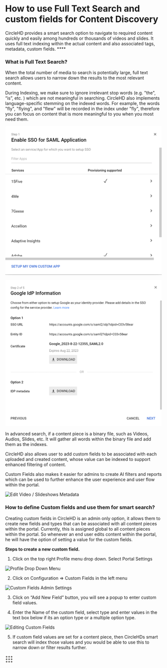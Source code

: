 # How to use Full Text Search and custom fields for Content Discovery

CircleHD provides a smart search option to navigate to required content quickly and easily among hundreds or thousands of videos and slides. It uses full text indexing within the actual content and also associated tags, metadata, custom fields. ****

### **What is Full Text Search?**

When the total number of media to search is potentially large, full text search allows users to narrow down the results to the most relevant content. 

During Indexing, we make sure to ignore irrelevant stop words \(e.g. "the", “is”, etc. \) which are not meaningful in searching. CircleHD also implements language-specific stemming on the indexed words. For example, the words "fly", "flying", and "flew" will be recorded in the index under "fly", therefore you can focus on content that is more meaningful to you when you most need them.

![Grid View for Search Results](../.gitbook/assets/image%20%2822%29.png)

![List View for Search Results](../.gitbook/assets/image%20%2819%29.png)

In advanced search, if a content piece is a binary file, such as Videos, Audios, Slides, etc. It will gather all words within the binary file and add them as the indexes. 

CircleHD also allows user to add custom fields to be associated with each uploaded and created content, whose value can be indexed to support enhanced filtering of content. 

Custom Fields also makes it easier for admins to create AI filters and reports which can be used to further enhance the user experience and user flow within the portal.

![Edit Video / Slideshows Metadata](https://lh3.googleusercontent.com/fR83Cg4_t_iM7LpkN-xhhp7qwZr_LQbgSRWMyidy4ckDPaYF9F6vRR5cuV1IdLoFxeVzdu1xYW6_ySj8hz2isCHLuswTaMa5w4XF3D0Vgb0YaMgPc_707AscocN12yTQ2nhzW0u2)

### **How to define Custom fields and use them for smart search?**

Creating custom fields in CircleHD is an admin only option, it allows them to create new fields and types that can be associated with all content pieces within the portal. Currently, this is assigned global to all content pieces within the portal. So whenever an end user edits content within the portal, he will have the option of setting a value for the custom fields.  
  
**Steps to create a new custom field.**

1. Click on the top right Profile menu drop down. Select Portal Settings

![Profile Drop Down Menu](https://lh3.googleusercontent.com/kSFzgxj1bm60RbkQLpR8yCTBANXQQtZP7TlR4RBi_aPd9Vv_4E2E2l4rSHD4d931ZbESw6-kWgflfSuUQyvNcN8vVvQeLPYu9PxUyTMSXfkYTntBLEJq1OAo_AMcznnbRm_DlhLO)

2. Click on Configuration =&gt; Custom Fields in the left menu

![Custom Fields Admin Settings](https://lh4.googleusercontent.com/VWrGzGlYnWLV_v0QD3YNPn-JwHF_uR7FXxaNh-sQ17gpDc86FaSq90nk_ZQiaBv5fUTN6ddoJ2eNkNeT7d0RrTkXvzIf-mqs7Fy5vWKCiVS_td3oP8SkUlyNZsCZDrBsQTuY8IXe)

3. Click on “Add New Field” button, you will see a popup to enter custom field values. 

4. Enter the Name of the custom field, select type and enter values in the text box below if its an option type or a multiple option type.

![Editing Custom Fields](https://lh3.googleusercontent.com/c45CpnDy9E031-voyLFvmiTMPxV7rCqBcIe2bN7D0iLLUwS5YwT9koEtajqTjkvFi3wcqtszAQ67D2p0NTnJeb6u0XovINWUTUyMv0cMmSbO-uW4_5WRT7s3Dijh4zQC2UF5xOxn)

5. If custom field values are set for a content piece, then CircleHDs smart search will index those values and you would be able to use this to narrow down or filter results further.

![Using Custom Fields to filter Search Results](../.gitbook/assets/image%20%2815%29.png)

